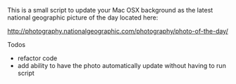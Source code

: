 This is a small script to update your Mac OSX background as the latest national geographic picture of the day located here:

http://photography.nationalgeographic.com/photography/photo-of-the-day/

Todos
- refactor code
-  add ability to have the photo automatically update without having to run script
